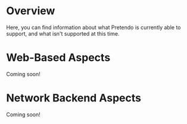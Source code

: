 <!-- TITLE: Compatability -->
<!-- SUBTITLE: Information on what works and what doesn't. -->

# Overview
Here, you can find information about what Pretendo is currently able to support, and what isn't supported at this time.

# Web-Based Aspects
Coming soon!

# Network Backend Aspects
Coming soon!